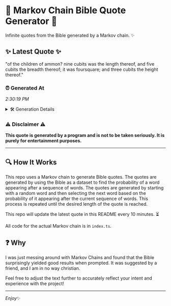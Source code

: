 # 📖 Markov Chain Bible Quote Generator 📖

Infinite quotes from the Bible generated by a Markov chain. ✨

## ✨ Latest Quote ✨
"of the children of ammon? nine cubits was the length thereof, and five cubits the breadth thereof; it was foursquare; and three cubits the height thereof."

### ⏰ Generated At
*2:30:19 PM*

<details>
    <summary>🛠️ Generation Details</summary>
    <p>
        <strong>🌱 Seed:</strong> of<br>
        <strong>🔄 Iterations:</strong> 25<br>
        <strong>📜 Context History:</strong><br>[ of ]: the<br>[ of, the ]: children<br>[ of, the, children ]: of<br>[ of, the, children, of ]: ammon?<br>[ of, the, children, of, ammon? ]: nine<br>[ of, the, children, of, ammon?, nine ]: cubits<br>[ the, children, of, ammon?, nine, cubits ]: was<br>[ children, of, ammon?, nine, cubits, was ]: the<br>[ of, ammon?, nine, cubits, was, the ]: length<br>[ ammon?, nine, cubits, was, the, length ]: thereof,<br>[ nine, cubits, was, the, length, thereof, ]: and<br>[ cubits, was, the, length, thereof,, and ]: five<br>[ was, the, length, thereof,, and, five ]: cubits<br>[ the, length, thereof,, and, five, cubits ]: the<br>[ length, thereof,, and, five, cubits, the ]: breadth<br>[ thereof,, and, five, cubits, the, breadth ]: thereof;<br>[ and, five, cubits, the, breadth, thereof; ]: it<br>[ five, cubits, the, breadth, thereof;, it ]: was<br>[ cubits, the, breadth, thereof;, it, was ]: foursquare;<br>[ the, breadth, thereof;, it, was, foursquare; ]: and<br>[ breadth, thereof;, it, was, foursquare;, and ]: three<br>[ thereof;, it, was, foursquare;, and, three ]: cubits<br>[ it, was, foursquare;, and, three, cubits ]: the<br>[ was, foursquare;, and, three, cubits, the ]: height<br>[ foursquare;, and, three, cubits, the, height ]: thereof.<br>
    </p>
</details>

### ⚠️ Disclaimer ⚠️
**This quote is generated by a program and is not to be taken seriously. It is purely for entertainment purposes.**

---

## 🔍 How It Works

This repo uses a Markov chain to generate Bible quotes. The quotes are generated by using the Bible as a dataset to find the probability of a word appearing after a sequence of words. The quotes are generated by starting with a random word and then selecting the next word based on the probability of it appearing after the current sequence of words. This process is repeated until the desired length of the quote is reached.

This repo will update the latest quote in this README every 10 minutes. ⏳

All code for the actual Markov chain is in `index.ts`.

## ❓ Why

I was just messing around with Markov Chains and found that the Bible surprisingly yielded good results when prompted. 
It was suggested by a friend, and I am in no way christian.

Feel free to adjust the text further to accurately reflect your intent and experience with the project!

---

*Enjoy*✨

